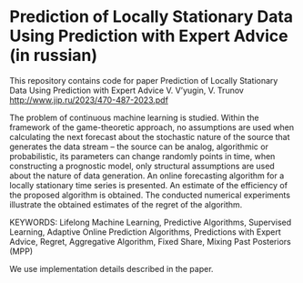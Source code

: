 # Prediction of Locally Stationary Data Using Prediction with Expert Advice (in russian)

This repository contains code for paper 
Prediction of Locally Stationary Data Using Prediction with Expert Advice
V. V’yugin, V. Trunov
http://www.jip.ru/2023/470-487-2023.pdf 

The problem of continuous machine learning is studied. Within the framework of the game-theoretic
approach, no assumptions are used when calculating the next forecast about the stochastic nature of the
source that generates the data stream – the source can be analog, algorithmic or probabilistic, its parameters
can change randomly points in time, when constructing a prognostic model, only structural assumptions are 
used about the nature of data generation. An online forecasting algorithm for a locally stationary time series
is presented. An estimate of the efficiency of the proposed algorithm is obtained. The conducted numerical
experiments illustrate the obtained estimates of the regret of the algorithm.

KEYWORDS: Lifelong Machine Learning, Predictive Algorithms, Supervised Learning, Adaptive Online Prediction Algorithms, Predictions with Expert Advice, Regret, Aggregative Algorithm,
Fixed Share, Mixing Past Posteriors (MPP)

We use implementation details described in the paper.



 
